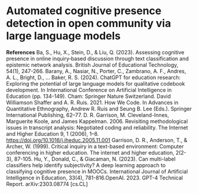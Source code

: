 # Automated cognitive presence detection in open community via large language models
**References**
Ba, S., Hu, X., Stein, D., & Liu, Q. (2023). Assessing cognitive presence in online inquiry‐based discussion through text classification and epistemic network analysis. British Journal of Educational Technology, 54(1), 247-266. Barany, A., Nasiar, N., Porter, C., Zambrano, A. F., Andres, A. L., Bright, D., ... Baker, R. S. (2024). ChatGPT for education research: Exploring the potential of large language models for qualitative codebook development. In International Conference on Artificial Intelligence in Education (pp. 134-149). Cham: Springer Nature Switzerland.
David Williamson Shaffer and A. R. Ruis. 2021. How We Code. In Advances in Quantitative Ethnography, Andrew R. Ruis and Seung B. Lee (Eds.). Springer International Publishing, 62–77.
D. R. Garrison, M. Cleveland-Innes, Marguerite Koole, and James Kappelman. 2006. Revisiting methodological issues in transcript analysis: Negotiated coding and reliability. The Internet and Higher Education 9, 1 (2006), 1–8. https://doi.org/10.1016/j.iheduc.2005.11.001
Garrison, D. R., Anderson, T., & Archer, W. (1999). Critical inquiry in a text-based environment: Computer conferencing in higher education. The internet and higher education, 2(2-3), 87-105.
Hu, Y., Donald, C., & Giacaman, N. (2023). Can multi-label classifiers help identify subjectivity? A deep learning approach to classifying cognitive presence in 
MOOCs. International Journal of Artificial Intelligence in Education, 33(4), 781-816.OpenAI. 2023. 
GPT-4 Technical Report. arXiv:2303.08774 [cs.CL]
